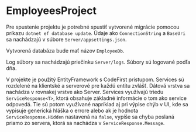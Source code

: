 
# EmployeesProject

Pre spustenie projektu je potrebné spustiť vytvorené migrácie pomocou príkazu `dotnet ef database update`. Údaje ako `ConnectionString` a `BaseUri` sa nachádzajú v súbore `Server/appsettings.json`.

Vytvorená databáza bude mať názov `EmployeeDb`.

Log súbory sa nachádzajú priečinku `Server/logs`. Súbory sú logované podľa dňa.

V projekte je použitý EntityFramework s CodeFirst prístupom. Services sú rozdelené na klientské a serverové pre každú entitu zvlášť. Dátová vrstva sa nachádza v rovnakej vrstve ako Server. Services využívajú triedu `ServiceResponse<T>`, ktorá obsahuje základné informácie o tom ako service odpovedá. Tie sú potom využívané napríklad aj pri výpise chýb v UI, kde sa vypisuje generická hláška o errore alebo ak je hodnota `ServiceResponse.Hidden` nastavená na `false`, vypíše sa chyba poslaná priamo zo servera, ktorá sa nachádza v `ServiceResponse.Message`.


